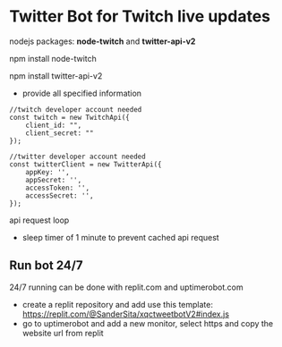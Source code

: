 <h1>Twitter Bot for Twitch live updates</h1>

nodejs packages: <b>node-twitch</b> and <b>twitter-api-v2</b>

npm install node-twitch

npm install twitter-api-v2

- provide all specified information
```
//twitch developer account needed
const twitch = new TwitchApi({
	client_id: "",
	client_secret: ""
});

//twitter developer account needed
const twitterClient = new TwitterApi({
    appKey: '',
    appSecret: '',
    accessToken: '',
    accessSecret: '',
});
```

api request loop

- sleep timer of 1 minute to prevent cached api request


<h2>Run bot 24/7</h2>

24/7 running can be done with replit.com and uptimerobot.com

- create a replit repository and add use this template: https://replit.com/@SanderSita/xqctweetbotV2#index.js
- go to uptimerobot and add a new monitor, select https and copy the website url from replit



